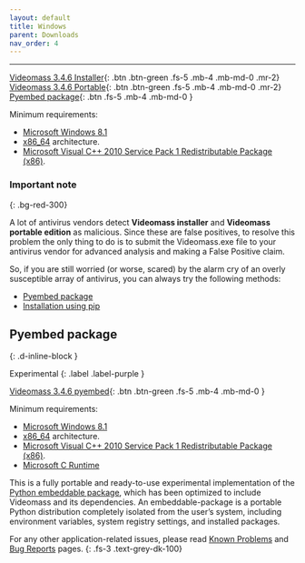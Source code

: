 ```yaml
---
layout: default
title: Windows
parent: Downloads
nav_order: 4
---
```


---
  
[Videomass 3.4.6 Installer](https://github.com/jeanslack/Videomass/releases/latest/download/Videomass-v3.4.6-x86_64-Setup.exe){: .btn .btn-green .fs-5 .mb-4 .mb-md-0 .mr-2} 
[Videomass 3.4.6 Portable](https://github.com/jeanslack/Videomass/releases/latest/download/Videomass-v3.4.6-x86_64-portable.7z){: .btn .btn-green .fs-5 .mb-4 .mb-md-0 .mr-2} 
[Pyembed package](#pyembed-package){: .btn .fs-5 .mb-4 .mb-md-0 }   

Minimum requirements:
- [Microsoft Windows 8.1](https://en.wikipedia.org/wiki/Windows_10)
- [x86_64](https://en.wikipedia.org/wiki/X86-64) architecture. 
- [Microsoft Visual C++ 2010 Service Pack 1 Redistributable Package (x86)](https://download.microsoft.com/download/1/6/5/165255E7-1014-4D0A-B094-B6A430A6BFFC/vcredist_x86.exe).   

### Important note
{: .bg-red-300}

A lot of antivirus vendors detect **Videomass installer** and **Videomass portable edition** 
as malicious. Since these are false positives, to resolve this problem the only thing 
to do is to submit the Videomass.exe file to your antivirus vendor for advanced 
analysis and making a False Positive claim. 

So, if you are still worried (or worse, scared) by the alarm cry of an overly 
susceptible array of antivirus, you can always try the following methods: 
* [Pyembed package](#pyembed-package)
* [Installation using pip](https://github.com/jeanslack/Videomass/wiki/Installation-using-pip)

## Pyembed package
{: .d-inline-block } 

Experimental
{: .label .label-purple }  

[Videomass 3.4.6 pyembed](https://github.com/jeanslack/Videomass/releases/latest/download/Videomass-v3.4.6-WIN-x86_64-pyembed.7z){: .btn .btn-green .fs-5 .mb-4 .mb-md-0 }

Minimum requirements:   
- [Microsoft Windows 8.1](https://en.wikipedia.org/wiki/Windows_10)
- [x86_64](https://en.wikipedia.org/wiki/X86-64) architecture. 
- [Microsoft Visual C++ 2010 Service Pack 1 Redistributable Package (x86)](https://download.microsoft.com/download/1/6/5/165255E7-1014-4D0A-B094-B6A430A6BFFC/vcredist_x86.exe).
- [Microsoft C Runtime](https://www.microsoft.com/en-us/download/details.aspx?id=48145)

This is a fully portable and ready-to-use experimental implementation of the 
[Python embeddable package](https://docs.python.org/3/using/windows.html#the-embeddable-package), 
which has been optimized to include Videomass and its dependencies. 
An embeddable-package is a portable Python distribution completely isolated from 
the user’s system, including environment variables, system registry settings, and 
installed packages.   

For any other application-related issues, please read 
[Known Problems](../../known_problems) and [Bug Reports](../Bugs) pages.
{: .fs-3 .text-grey-dk-100} 
